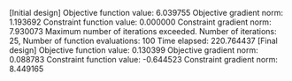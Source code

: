 [Initial design]
Objective function value: 6.039755
Objective gradient norm: 1.193692
Constraint function value: 0.000000
Constraint gradient norm: 7.930073
Maximum number of iterations exceeded.
Number of iterations: 25, Number of function evaluations: 100
Time elapsed: 220.764437
[Final design]
Objective function value: 0.130399
Objective gradient norm: 0.088783
Constraint function value: -0.644523
Constraint gradient norm: 8.449165
